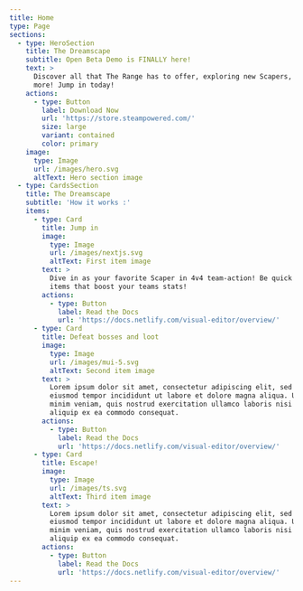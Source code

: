 ```yaml
---
title: Home
type: Page
sections:
  - type: HeroSection
    title: The Dreamscape
    subtitle: Open Beta Demo is FINALLY here!
    text: >
      Discover all that The Range has to offer, exploring new Scapers, Items and
      more! Jump in today!
    actions:
      - type: Button
        label: Download Now
        url: 'https://store.steampowered.com/'
        size: large
        variant: contained
        color: primary
    image:
      type: Image
      url: /images/hero.svg
      altText: Hero section image
  - type: CardsSection
    title: The Dreamscape
    subtitle: 'How it works :'
    items:
      - type: Card
        title: Jump in
        image:
          type: Image
          url: /images/nextjs.svg
          altText: First item image
        text: >
          Dive in as your favorite Scaper in 4v4 team-action! Be quick to find
          items that boost your teams stats!
        actions:
          - type: Button
            label: Read the Docs
            url: 'https://docs.netlify.com/visual-editor/overview/'
      - type: Card
        title: Defeat bosses and loot
        image:
          type: Image
          url: /images/mui-5.svg
          altText: Second item image
        text: >
          Lorem ipsum dolor sit amet, consectetur adipiscing elit, sed do
          eiusmod tempor incididunt ut labore et dolore magna aliqua. Ut enim ad
          minim veniam, quis nostrud exercitation ullamco laboris nisi ut
          aliquip ex ea commodo consequat.
        actions:
          - type: Button
            label: Read the Docs
            url: 'https://docs.netlify.com/visual-editor/overview/'
      - type: Card
        title: Escape!
        image:
          type: Image
          url: /images/ts.svg
          altText: Third item image
        text: >
          Lorem ipsum dolor sit amet, consectetur adipiscing elit, sed do
          eiusmod tempor incididunt ut labore et dolore magna aliqua. Ut enim ad
          minim veniam, quis nostrud exercitation ullamco laboris nisi ut
          aliquip ex ea commodo consequat.
        actions:
          - type: Button
            label: Read the Docs
            url: 'https://docs.netlify.com/visual-editor/overview/'
---
```

